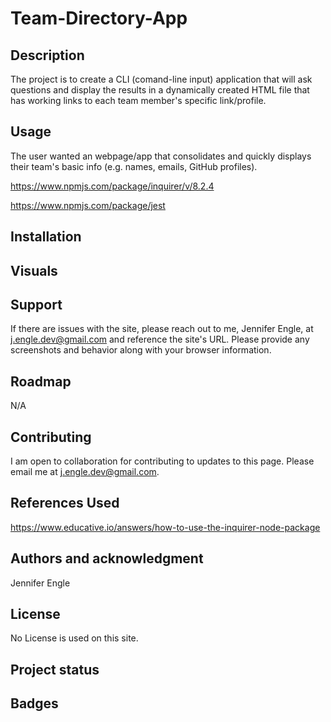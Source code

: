# Team-Directory-App

## Description
The project is to create a CLI (comand-line input) application that will ask questions and display the results in a dynamically created HTML file that has working links to each team member's specific link/profile. 

## Usage
The user wanted an webpage/app that consolidates and quickly displays their team's basic info (e.g. names, emails, GitHub profiles).

https://www.npmjs.com/package/inquirer/v/8.2.4

https://www.npmjs.com/package/jest

## Installation


## Visuals 

## Support
If there are issues with the site, please reach out to me, Jennifer Engle, at j.engle.dev@gmail.com and reference the site's URL. Please provide any screenshots and behavior along with your browser information.

## Roadmap
N/A

## Contributing
I am open to collaboration for contributing to updates to this page. Please email me at j.engle.dev@gmail.com.

## References Used

https://www.educative.io/answers/how-to-use-the-inquirer-node-package



## Authors and acknowledgment
Jennifer Engle

## License
No License is used on this site.

## Project status

## Badges
